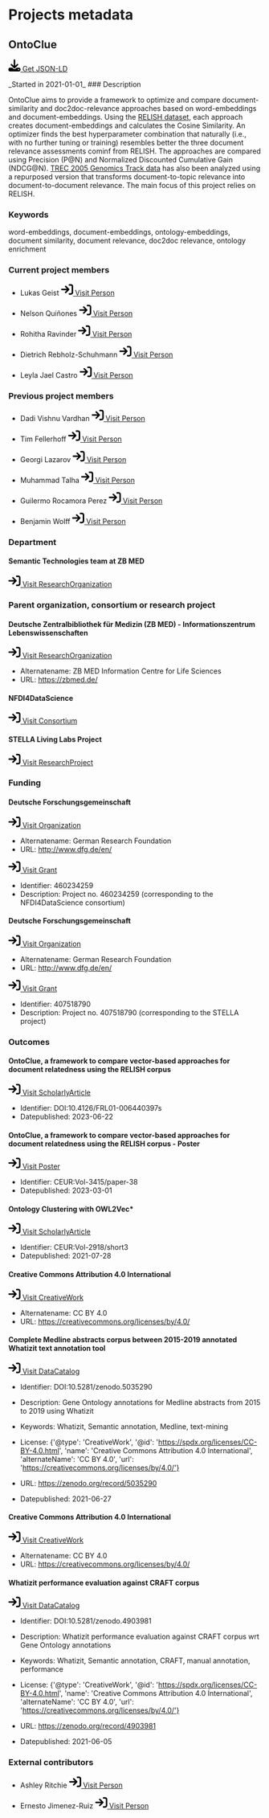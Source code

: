 # Projects metadata

## OntoClue

<p><img src = "/images/get.svg" alt="Get JSON-LD"/><a href="https://raw.githubusercontent.com/zbmed-semtec/zbmed-semtec.github.io/main/metadata\projects\2021_OntoClue.json" target="_blank"> Get JSON-LD</a></p>
_Started in 2021-01-01_
### Description

OntoClue aims to provide a framework to optimize and compare document-similarity and doc2doc-relevance approaches based on word-embeddings and document-embeddings. Using the [RELISH dataset](https://figshare.com/projects/RELISH-DB/60095), each approach creates document-embeddings and calculates the Cosine Similarity. An optimizer finds the best hyperparameter combination that naturally (i.e., with no further tuning or training) resembles better the three document relevance assessments cominf from RELISH. The approaches are compared using Precision (P@N) and Normalized Discounted Cumulative Gain (NDCG@N). [TREC 2005 Genomics Track data](https://trec.nist.gov/data/t14_genomics.html) has also been analyzed using a repurposed version that transforms document-to-topic relevance into document-to-document relevance. The main focus of this project relies on RELISH.
### Keywords

word-embeddings, document-embeddings, ontology-embeddings, document similarity, document relevance, doc2doc relevance, ontology enrichment
### Current project members

- Lukas Geist		<a href="https://orcid.org/0000-0002-2910-7982" target="_blank"><img src = "/images/visit.svg" alt="Visit URL"/> Visit Person</a>

- Nelson Quiñones		<a href="https://orcid.org/0000-0002-5037-0443" target="_blank"><img src = "/images/visit.svg" alt="Visit URL"/> Visit Person</a>

- Rohitha Ravinder		<a href="https://orcid.org/0009-0004-4484-6283" target="_blank"><img src = "/images/visit.svg" alt="Visit URL"/> Visit Person</a>

- Dietrich Rebholz-Schuhmann		<a href="https://orcid.org/0000-0002-1018-0370" target="_blank"><img src = "/images/visit.svg" alt="Visit URL"/> Visit Person</a>

- Leyla Jael Castro		<a href="https://orcid.org/0000-0003-3986-0510" target="_blank"><img src = "/images/visit.svg" alt="Visit URL"/> Visit Person</a>

### Previous project members

- Dadi Vishnu Vardhan		<a href="https://orcid.org/0000-0002-3082-7522" target="_blank"><img src = "/images/visit.svg" alt="Visit URL"/> Visit Person</a>

- Tim Fellerhoff		<a href="https://orcid.org/0000-0002-8725-1317" target="_blank"><img src = "/images/visit.svg" alt="Visit URL"/> Visit Person</a>

- Georgi Lazarov		<a href="https://orcid.org/0000-0002-0762-4305" target="_blank"><img src = "/images/visit.svg" alt="Visit URL"/> Visit Person</a>

- Muhammad Talha		<a href="https://zbmed-semtec.github.io/previous_members/#muhammad-talha" target="_blank"><img src = "/images/visit.svg" alt="Visit URL"/> Visit Person</a>

- Guilermo Rocamora Perez		<a href="https://orcid.org/0000-0002-4795-3648" target="_blank"><img src = "/images/visit.svg" alt="Visit URL"/> Visit Person</a>

- Benjamin Wolff		<a href="https://orcid.org/0000-0001-9345-8958" target="_blank"><img src = "/images/visit.svg" alt="Visit URL"/> Visit Person</a>

### Department

#### Semantic Technologies team at ZB MED

<a href="https://zbmed-semtec.github.io/" target="_blank"><img src = "/images/visit.svg" alt="Visit URL"/> Visit ResearchOrganization</a>

### Parent organization, consortium or research project

#### Deutsche Zentralbibliothek für Medizin (ZB MED) - Informationszentrum Lebenswissenschaften

<a href="https://ror.org/0259fwx54" target="_blank"><img src = "/images/visit.svg" alt="Visit URL"/> Visit ResearchOrganization</a>

- Alternatename: ZB MED Information Centre for Life Sciences
- URL: <a href="https://zbmed.de/" target="_blank">https://zbmed.de/</a>

#### NFDI4DataScience

<a href="https://gepris.dfg.de/gepris/projekt/460234259#project" target="_blank"><img src = "/images/visit.svg" alt="Visit URL"/> Visit Consortium</a>

#### STELLA Living Labs Project

<a href="ttps://gepris.dfg.de/gepris/projekt/407518790#project" target="_blank"><img src = "/images/visit.svg" alt="Visit URL"/> Visit ResearchProject</a>

### Funding

#### Deutsche Forschungsgemeinschaft

<a href="https://ror.org/018mejw64" target="_blank"><img src = "/images/visit.svg" alt="Visit URL"/> Visit Organization</a>

- Alternatename: German Research Foundation
- URL: <a href="http://www.dfg.de/en/" target="_blank">http://www.dfg.de/en/</a>

<a href="https://gepris.dfg.de/gepris/projekt/460234259" target="_blank"><img src = "/images/visit.svg" alt="Visit URL"/> Visit Grant</a>

- Identifier: 460234259
- Description: Project no. 460234259 (corresponding to the NFDI4DataScience consortium)
#### Deutsche Forschungsgemeinschaft

<a href="https://ror.org/018mejw64" target="_blank"><img src = "/images/visit.svg" alt="Visit URL"/> Visit Organization</a>

- Alternatename: German Research Foundation
- URL: <a href="http://www.dfg.de/en/" target="_blank">http://www.dfg.de/en/</a>

<a href="https://gepris.dfg.de/gepris/projekt/407518790" target="_blank"><img src = "/images/visit.svg" alt="Visit URL"/> Visit Grant</a>

- Identifier: 407518790
- Description: Project no. 407518790 (corresponding to the STELLA project)
### Outcomes

#### OntoClue, a framework to compare vector-based approaches for document relatedness using the RELISH corpus

<a href="https://doi.org/10.4126/FRL01-006440397" target="_blank"><img src = "/images/visit.svg" alt="Visit URL"/> Visit ScholarlyArticle</a>

- Identifier: DOI:10.4126/FRL01-006440397s
- Datepublished: 2023-06-22
#### OntoClue, a framework to compare vector-based approaches for document relatedness using the RELISH corpus - Poster

<a href="https://ceur-ws.org/Vol-3415/paper-38.pdf" target="_blank"><img src = "/images/visit.svg" alt="Visit URL"/> Visit Poster</a>

- Identifier: CEUR:Vol-3415/paper-38
- Datepublished: 2023-03-01
#### Ontology Clustering with OWL2Vec*

<a href="https://ceur-ws.org/Vol-2918/short3.pdf" target="_blank"><img src = "/images/visit.svg" alt="Visit URL"/> Visit ScholarlyArticle</a>

- Identifier: CEUR:Vol-2918/short3
- Datepublished: 2021-07-28
#### Creative Commons Attribution 4.0 International

<a href="https://spdx.org/licenses/CC-BY-4.0.html" target="_blank"><img src = "/images/visit.svg" alt="Visit URL"/> Visit CreativeWork</a>

- Alternatename: CC BY 4.0
- URL: <a href="https://creativecommons.org/licenses/by/4.0/" target="_blank">https://creativecommons.org/licenses/by/4.0/</a>

#### Complete Medline abstracts corpus between 2015-2019 annotated Whatizit text annotation tool

<a href="https://doi.org/10.5281/zenodo.5035290" target="_blank"><img src = "/images/visit.svg" alt="Visit URL"/> Visit DataCatalog</a>

- Identifier: DOI:10.5281/zenodo.5035290
- Description: Gene Ontology annotations for Medline abstracts from 2015 to 2019 using Whatizit
- Keywords: Whatizit, Semantic annotation, Medline, text-mining
- License: {'@type': 'CreativeWork', '@id': 'https://spdx.org/licenses/CC-BY-4.0.html', 'name': 'Creative Commons Attribution 4.0 International', 'alternateName': 'CC BY 4.0', 'url': 'https://creativecommons.org/licenses/by/4.0/'}
- URL: <a href="https://zenodo.org/record/5035290" target="_blank">https://zenodo.org/record/5035290</a>

- Datepublished: 2021-06-27
#### Creative Commons Attribution 4.0 International

<a href="https://spdx.org/licenses/CC-BY-4.0.html" target="_blank"><img src = "/images/visit.svg" alt="Visit URL"/> Visit CreativeWork</a>

- Alternatename: CC BY 4.0
- URL: <a href="https://creativecommons.org/licenses/by/4.0/" target="_blank">https://creativecommons.org/licenses/by/4.0/</a>

#### Whatizit performance evaluation against CRAFT corpus

<a href="https://doi.org/10.5281/zenodo.4903981" target="_blank"><img src = "/images/visit.svg" alt="Visit URL"/> Visit DataCatalog</a>

- Identifier: DOI:10.5281/zenodo.4903981
- Description: Whatizit performance evaluation against CRAFT corpus wrt Gene Ontology annotations
- Keywords: Whatizit, Semantic annotation, CRAFT, manual annotation, performance
- License: {'@type': 'CreativeWork', '@id': 'https://spdx.org/licenses/CC-BY-4.0.html', 'name': 'Creative Commons Attribution 4.0 International', 'alternateName': 'CC BY 4.0', 'url': 'https://creativecommons.org/licenses/by/4.0/'}
- URL: <a href="https://zenodo.org/record/4903981" target="_blank">https://zenodo.org/record/4903981</a>

- Datepublished: 2021-06-05
### External contributors

- Ashley Ritchie		<a href="https://zbmed-semtec.github.io/previous_members/#ashley-ritchie" target="_blank"><img src = "/images/visit.svg" alt="Visit URL"/> Visit Person</a>

- Ernesto Jimenez-Ruiz		<a href="https://orcid.org/0000-0002-9083-4599" target="_blank"><img src = "/images/visit.svg" alt="Visit URL"/> Visit Person</a>



<script type="application/ld+json">
{
  "@context": "https://schema.org/",
  "@id": "https://zbmed-semtec.github.io/projects/2021_OntoClue",
  "@type": "ResearchProject",
  "name": "OntoClue",
  "foundingDate": "2021-01-01",
  "description": "OntoClue aims to provide a framework to optimize and compare document-similarity and doc2doc-relevance approaches based on word-embeddings and document-embeddings. Using the [RELISH dataset](https://figshare.com/projects/RELISH-DB/60095), each approach creates document-embeddings and calculates the Cosine Similarity. An optimizer finds the best hyperparameter combination that naturally (i.e., with no further tuning or training) resembles better the three document relevance assessments cominf from RELISH. The approaches are compared using Precision (P@N) and Normalized Discounted Cumulative Gain (NDCG@N). [TREC 2005 Genomics Track data](https://trec.nist.gov/data/t14_genomics.html) has also been analyzed using a repurposed version that transforms document-to-topic relevance into document-to-document relevance. The main focus of this project relies on RELISH.",
  "keywords": "word-embeddings, document-embeddings, ontology-embeddings, document similarity, document relevance, doc2doc relevance, ontology enrichment",
  "employee": [
    {
      "@type": "Person",
      "@id": "https://orcid.org/0000-0002-2910-7982",
      "givenName": "Lukas",
      "familyName": "Geist"
    },
    {
      "@type": "Person",
      "@id": "https://orcid.org/0000-0002-5037-0443",
      "givenName": "Nelson",
      "familyName": "Qui\u00f1ones"
    },
    {
      "@type": "Person",
      "@id": "https://orcid.org/0009-0004-4484-6283",
      "givenName": "Rohitha",
      "familyName": "Ravinder"
    },
    {
      "@type": "Person",
      "@id": "https://orcid.org/0000-0002-1018-0370",
      "givenName": "Dietrich",
      "familyName": "Rebholz-Schuhmann"
    },
    {
      "@type": "Person",
      "@id": "https://orcid.org/0000-0003-3986-0510",
      "givenName": "Leyla Jael",
      "familyName": "Castro"
    }
  ],
  "alumni": [
    {
      "@type": "Person",
      "@id": "https://orcid.org/0000-0002-3082-7522",
      "givenName": "Dadi",
      "familyName": "Vishnu Vardhan"
    },
    {
      "@type": "Person",
      "@id": "https://orcid.org/0000-0002-8725-1317",
      "givenName": "Tim",
      "familyName": "Fellerhoff"
    },
    {
      "@type": "Person",
      "@id": "https://orcid.org/0000-0002-0762-4305",
      "givenName": "Georgi",
      "familyName": "Lazarov"
    },
    {
      "@type": "Person",
      "@id": "https://zbmed-semtec.github.io/previous_members/#muhammad-talha",
      "givenName": "Muhammad",
      "familyName": "Talha"
    },
    {
      "@type": "Person",
      "@id": "https://orcid.org/0000-0002-4795-3648",
      "givenName": "Guilermo",
      "familyName": "Rocamora Perez"
    },
    {
      "@type": "Person",
      "@id": "https://orcid.org/0000-0001-9345-8958",
      "givenName": "Benjamin",
      "familyName": "Wolff"
    }
  ],
  "department": {
    "@type": "ResearchOrganization",
    "@id": "https://zbmed-semtec.github.io/",
    "name": "Semantic Technologies team at ZB MED"
  },
  "parentOrganization": [
    {
      "@type": "ResearchOrganization",
      "@id": "https://ror.org/0259fwx54",
      "name": "Deutsche Zentralbibliothek f\u00fcr Medizin (ZB MED) - Informationszentrum Lebenswissenschaften",
      "alternateName": "ZB MED Information Centre for Life Sciences",
      "url": "https://zbmed.de/"
    },
    {
      "@type": "Consortium",
      "@id": "https://gepris.dfg.de/gepris/projekt/460234259#project",
      "name": "NFDI4DataScience"
    },
    {
      "@type": "ResearchProject",
      "@id": "ttps://gepris.dfg.de/gepris/projekt/407518790#project",
      "name": "STELLA Living Labs Project"
    }
  ],
  "funding": [
    {
      "@type": "Grant",
      "@id": "https://gepris.dfg.de/gepris/projekt/460234259",
      "funder": {
        "@type": "Organization",
        "@id": "https://ror.org/018mejw64",
        "name": "Deutsche Forschungsgemeinschaft",
        "alternateName": "German Research Foundation",
        "url": "http://www.dfg.de/en/"
      },
      "identifier": "460234259",
      "description": "Project no. 460234259 (corresponding to the NFDI4DataScience consortium)"
    },
    {
      "@type": "Grant",
      "@id": "https://gepris.dfg.de/gepris/projekt/407518790",
      "funder": {
        "@type": "Organization",
        "@id": "https://ror.org/018mejw64",
        "name": "Deutsche Forschungsgemeinschaft",
        "alternateName": "German Research Foundation",
        "url": "http://www.dfg.de/en/"
      },
      "identifier": "407518790",
      "description": "Project no. 407518790 (corresponding to the STELLA project)"
    }
  ],
  "knowsAbout": [
    {
      "@type": "ScholarlyArticle",
      "@id": "https://doi.org/10.4126/FRL01-006440397",
      "http://purl.org/dc/terms/conformsTo": "https://bioschemas.org/profiles/ScholarlyArticle/0.3-DRAFT",
      "identifier": "DOI:10.4126/FRL01-006440397s",
      "name": "OntoClue, a framework to compare vector-based approaches for document relatedness using the RELISH corpus",
      "datePublished": "2023-06-22"
    },
    {
      "@type": "Poster",
      "@id": "https://ceur-ws.org/Vol-3415/paper-38.pdf",
      "identifier": "CEUR:Vol-3415/paper-38",
      "name": "OntoClue, a framework to compare vector-based approaches for document relatedness using the RELISH corpus - Poster",
      "datePublished": "2023-03-01"
    },
    {
      "@type": "ScholarlyArticle",
      "@id": "https://ceur-ws.org/Vol-2918/short3.pdf",
      "http://purl.org/dc/terms/conformsTo": "https://bioschemas.org/profiles/ScholarlyArticle/0.3-DRAFT",
      "identifier": "CEUR:Vol-2918/short3",
      "name": "Ontology Clustering with OWL2Vec*",
      "datePublished": "2021-07-28"
    },
    {
      "@type": "DataCatalog",
      "@id": "https://doi.org/10.5281/zenodo.5035290",
      "http://purl.org/dc/terms/conformsTo": "https://bioschemas.org/profiles/DataCatalog/0.4-DRAFT",
      "identifier": "DOI:10.5281/zenodo.5035290",
      "name": "Complete Medline abstracts corpus between 2015-2019 annotated Whatizit text annotation tool",
      "description": "Gene Ontology annotations for Medline abstracts from 2015 to 2019 using Whatizit",
      "keywords": "Whatizit, Semantic annotation, Medline, text-mining",
      "license": {
        "@type": "CreativeWork",
        "@id": "https://spdx.org/licenses/CC-BY-4.0.html",
        "name": "Creative Commons Attribution 4.0 International",
        "alternateName": "CC BY 4.0",
        "url": "https://creativecommons.org/licenses/by/4.0/"
      },
      "url": "https://zenodo.org/record/5035290",
      "datePublished": "2021-06-27"
    },
    {
      "@type": "DataCatalog",
      "@id": "https://doi.org/10.5281/zenodo.4903981",
      "http://purl.org/dc/terms/conformsTo": "https://bioschemas.org/profiles/DataCatalog/0.4-DRAFT",
      "identifier": "DOI:10.5281/zenodo.4903981",
      "name": "Whatizit performance evaluation against CRAFT corpus",
      "description": "Whatizit performance evaluation against CRAFT corpus wrt Gene Ontology annotations",
      "keywords": "Whatizit, Semantic annotation, CRAFT, manual annotation, performance",
      "license": {
        "@type": "CreativeWork",
        "@id": "https://spdx.org/licenses/CC-BY-4.0.html",
        "name": "Creative Commons Attribution 4.0 International",
        "alternateName": "CC BY 4.0",
        "url": "https://creativecommons.org/licenses/by/4.0/"
      },
      "url": "https://zenodo.org/record/4903981",
      "datePublished": "2021-06-05"
    }
  ],
  "member": [
    {
      "@type": "Person",
      "@id": "https://zbmed-semtec.github.io/previous_members/#ashley-ritchie",
      "givenName": "Ashley",
      "familyName": "Ritchie"
    },
    {
      "@type": "Person",
      "@id": "https://orcid.org/0000-0002-9083-4599",
      "givenName": "Ernesto",
      "familyName": "Jimenez-Ruiz"
    }
  ]
}
</script>

